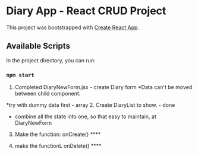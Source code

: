 # Diary App - React CRUD Project

This project was bootstrapped with [Create React App](https://github.com/facebook/create-react-app).

## Available Scripts

In the project directory, you can run:

### `npm start`

1. Completed DiaryNewForm.jsx - create Diary form
*Data can't be moved between child component.

*try with dummy data first - array
2. Create DiaryList to show. - done

- combine all the state into one, so that easy to maintain, at DiaryNewForm 


3. Make the function: onCreate() ****

4. make the functionL onDelete() ****
